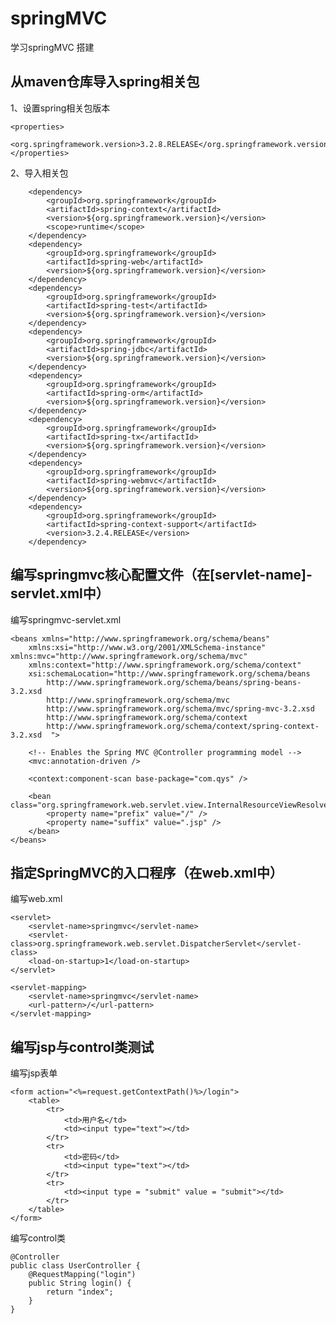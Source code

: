 # springMVC    
学习springMVC 搭建       
## 从maven仓库导入spring相关包
1、设置spring相关包版本

	<properties>
		<org.springframework.version>3.2.8.RELEASE</org.springframework.version>    
	</properties>

2、导入相关包

		<dependency>
			<groupId>org.springframework</groupId>
			<artifactId>spring-context</artifactId>
			<version>${org.springframework.version}</version>
			<scope>runtime</scope>
		</dependency>
		<dependency>
			<groupId>org.springframework</groupId>
			<artifactId>spring-web</artifactId>
			<version>${org.springframework.version}</version>
		</dependency>
		<dependency>
			<groupId>org.springframework</groupId>
			<artifactId>spring-test</artifactId>
			<version>${org.springframework.version}</version>
		</dependency>
		<dependency>
			<groupId>org.springframework</groupId>
			<artifactId>spring-jdbc</artifactId>
			<version>${org.springframework.version}</version>
		</dependency>
		<dependency>
			<groupId>org.springframework</groupId>
			<artifactId>spring-orm</artifactId>
			<version>${org.springframework.version}</version>
		</dependency>
		<dependency>
			<groupId>org.springframework</groupId>
			<artifactId>spring-tx</artifactId>
			<version>${org.springframework.version}</version>
		</dependency>
		<dependency>
			<groupId>org.springframework</groupId>
			<artifactId>spring-webmvc</artifactId>
			<version>${org.springframework.version}</version>
		</dependency>
		<dependency>
			<groupId>org.springframework</groupId>
			<artifactId>spring-context-support</artifactId>
			<version>3.2.4.RELEASE</version>
		</dependency>

## 编写springmvc核心配置文件（在[servlet-name]-servlet.xml中）  

编写springmvc-servlet.xml

	<beans xmlns="http://www.springframework.org/schema/beans"      
		xmlns:xsi="http://www.w3.org/2001/XMLSchema-instance"     		xmlns:mvc="http://www.springframework.org/schema/mvc"     
		xmlns:context="http://www.springframework.org/schema/context"     
		xsi:schemaLocation="http://www.springframework.org/schema/beans    
			http://www.springframework.org/schema/beans/spring-beans-3.2.xsd 
			http://www.springframework.org/schema/mvc 
			http://www.springframework.org/schema/mvc/spring-mvc-3.2.xsd 
			http://www.springframework.org/schema/context 
			http://www.springframework.org/schema/context/spring-context-3.2.xsd  ">
			
		<!-- Enables the Spring MVC @Controller programming model -->  
		<mvc:annotation-driven />  
		
		<context:component-scan base-package="com.qys" />  
			
		<bean class="org.springframework.web.servlet.view.InternalResourceViewResolver">  
			<property name="prefix" value="/" />  
			<property name="suffix" value=".jsp" />  
		</bean>  
	</beans>    
	

## 指定SpringMVC的入口程序（在web.xml中） 

编写web.xml

	<servlet>
		<servlet-name>springmvc</servlet-name>
		<servlet-class>org.springframework.web.servlet.DispatcherServlet</servlet-class>
		<load-on-startup>1</load-on-startup>
	</servlet>
	
	<servlet-mapping>
		<servlet-name>springmvc</servlet-name>
		<url-pattern>/</url-pattern>
	</servlet-mapping>
	
	
## 编写jsp与control类测试

编写jsp表单

	<form action="<%=request.getContextPath()%>/login">
		<table>
			<tr>
				<td>用户名</td>
				<td><input type="text"></td>
			</tr>
			<tr>
				<td>密码</td>
				<td><input type="text"></td>
			</tr>
			<tr>
				<td><input type = "submit" value = "submit"></td>
			</tr>
		</table>
	</form>
	
编写control类

	@Controller
	public class UserController {
		@RequestMapping("login")
		public String login() {
			return "index";
		}
	}

	
	

